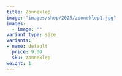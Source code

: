 ```yaml
---
title: Zonneklep
image: "images/shop/2025/zonneklep1.jpg"
images: 
  - image: ""
variant_type: size
variants:
- name: default
  price: 9.00
  sku: zonneklep
weight: 1
---
```



